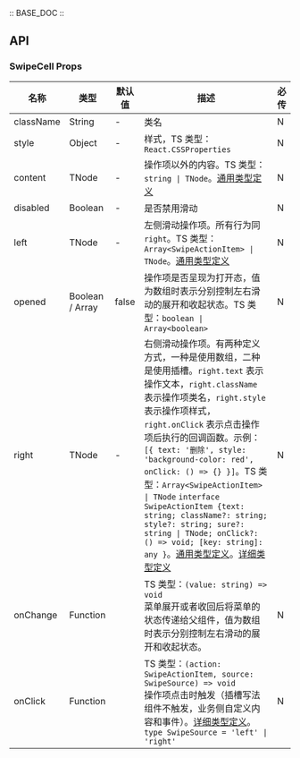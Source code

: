 :: BASE_DOC ::

## API

### SwipeCell Props

名称 | 类型 | 默认值 | 描述 | 必传
-- | -- | -- | -- | --
className | String | - | 类名 | N
style | Object | - | 样式，TS 类型：`React.CSSProperties` | N
content | TNode | - | 操作项以外的内容。TS 类型：`string \| TNode`。[通用类型定义](https://github.com/Tencent/tdesign-mobile-react/blob/develop/src/common.ts) | N
disabled | Boolean | - | 是否禁用滑动 | N
left | TNode | - | 左侧滑动操作项。所有行为同 `right`。TS 类型：`Array<SwipeActionItem> \| TNode`。[通用类型定义](https://github.com/Tencent/tdesign-mobile-react/blob/develop/src/common.ts) | N
opened | Boolean / Array | false | 操作项是否呈现为打开态，值为数组时表示分别控制左右滑动的展开和收起状态。TS 类型：`boolean \| Array<boolean>` | N
right | TNode | - | 右侧滑动操作项。有两种定义方式，一种是使用数组，二种是使用插槽。`right.text` 表示操作文本，`right.className` 表示操作项类名，`right.style` 表示操作项样式，`right.onClick` 表示点击操作项后执行的回调函数。示例：`[{ text: '删除', style: 'background-color: red', onClick: () => {} }]`。TS 类型：`Array<SwipeActionItem> \| TNode` `interface SwipeActionItem {text: string; className?: string; style?: string; sure?: string \| TNode; onClick?: () => void; [key: string]: any }`。[通用类型定义](https://github.com/Tencent/tdesign-mobile-react/blob/develop/src/common.ts)。[详细类型定义](https://github.com/Tencent/tdesign-mobile-react/tree/develop/src/swipe-cell/type.ts) | N
onChange | Function |  | TS 类型：`(value: string) => void`<br/>菜单展开或者收回后将菜单的状态传递给父组件，值为数组时表示分别控制左右滑动的展开和收起状态。 | N
onClick | Function |  | TS 类型：`(action: SwipeActionItem, source: SwipeSource) => void`<br/>操作项点击时触发（插槽写法组件不触发，业务侧自定义内容和事件）。[详细类型定义](https://github.com/Tencent/tdesign-mobile-react/tree/develop/src/swipe-cell/type.ts)。<br/>`type SwipeSource = 'left' \| 'right'`<br/> | N
